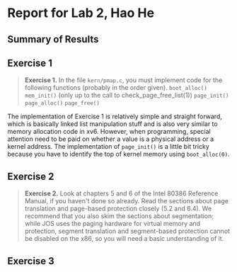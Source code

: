 # Report for Lab 2, Hao He

## Summary of Results

## Exercise 1

> **Exercise 1.** In the file `kern/pmap.c`, you must implement code for the following functions (probably in the order given).
> `boot_alloc()`
> `mem_init()` (only up to the call to check_page_free_list(1))
> `page_init()`  
> `page_alloc()`
> `page_free()`

The implementation of Exercise 1 is relatively simple and straight forward, which is basically linked list manipulation stuff and is also very similar to memory allocation code in xv6. However, when programming, special attention need to be paid on whether a value is a physical address or a kernel address. The implementation of `page_init()` is a little bit tricky because you have to identify the top of kernel memory using `boot_alloc(0)`.

## Exercise 2

> **Exercise 2.** Look at chapters 5 and 6 of the Intel 80386 Reference Manual, if you haven't done so already. Read the sections about page translation and page-based protection closely (5.2 and 6.4). We recommend that you also skim the sections about segmentation; while JOS uses the paging hardware for virtual memory and protection, segment translation and segment-based protection cannot be disabled on the x86, so you will need a basic understanding of it. 



## Exercise 3
